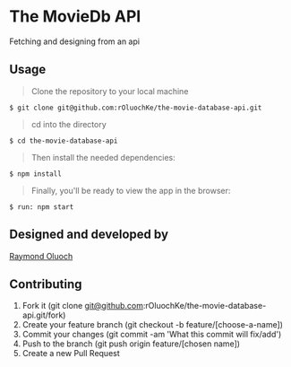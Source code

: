 # The MovieDb API

Fetching and designing from an api

## Usage

> Clone the repository to your local machine

```
$ git clone git@github.com:rOluochKe/the-movie-database-api.git
```

> cd into the directory

```
$ cd the-movie-database-api
```

> Then install the needed dependencies:

```
$ npm install
```

> Finally, you'll be ready to view the app in the browser:

```
$ run: npm start
```

## Designed and developed by

[Raymond Oluoch](https://github.com/rOluochKe)

## Contributing

1. Fork it (git clone git@github.com:rOluochKe/the-movie-database-api.git/fork)
2. Create your feature branch (git checkout -b feature/[choose-a-name])
3. Commit your changes (git commit -am 'What this commit will fix/add')
4. Push to the branch (git push origin feature/[chosen name])
5. Create a new Pull Request
